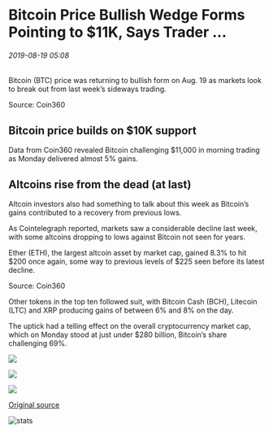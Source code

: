 # Bitcoin Price Bullish Wedge Forms Pointing to $11K, Says Trader ...

###### 2019-08-19 05:08

Bitcoin (BTC) price was returning to bullish form on Aug. 19 as markets look to break out from last week’s sideways trading.

Source: Coin360

## Bitcoin price builds on $10K support

Data from Coin360 revealed Bitcoin challenging $11,000 in morning trading as Monday delivered almost 5% gains.

## Altcoins rise from the dead (at last)

Altcoin investors also had something to talk about this week as Bitcoin’s gains contributed to a recovery from previous lows.

As Cointelegraph reported, markets saw a considerable decline last week, with some altcoins dropping to lows against Bitcoin not seen for years.

Ether (ETH), the largest altcoin asset by market cap, gained 8.3% to hit $200 once again, some way to previous levels of $225 seen before its latest decline.

Source: Coin360

Other tokens in the top ten followed suit, with Bitcoin Cash (BCH), Litecoin (LTC) and XRP producing gains of between 6% and 8% on the day.

The uptick had a telling effect on the overall cryptocurrency market cap, which on Monday stood at just under $280 billion, Bitcoin’s share challenging 69%.

![](https://s3.cointelegraph.com/storage/uploads/view/d368f786c6470f41fdeae04665cb224c.png)

![](https://s3.cointelegraph.com/storage/uploads/view/206466b504237ebfef3beea8e7ff7e4e.png)

![](https://s3.cointelegraph.com/storage/uploads/view/6593834900d6ae2a8a42a277c86dd4d6.png)

[Original source](https://cointelegraph.com/news/bitcoin-price-bullish-wedge-forms-pointing-to-11k-says-trader)

![stats](https://c.statcounter.com/11760860/0/a89fa40b/1/ "stats")